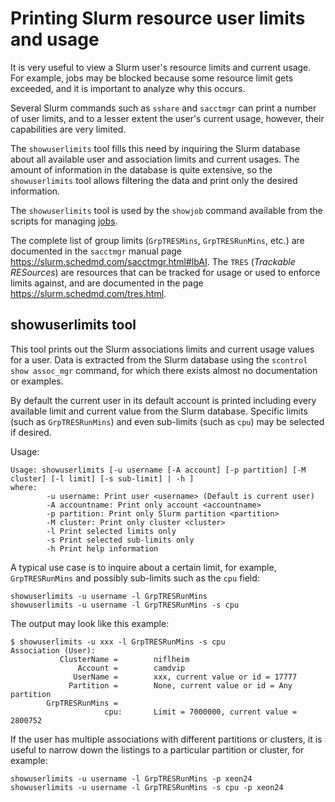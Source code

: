 Printing Slurm resource user limits and usage
=============================================

It is very useful to view a Slurm user's resource limits and current usage.
For example, jobs may be blocked because some resource limit gets exceeded,
and it is important to analyze why this occurs.

Several Slurm commands such as ```sshare``` and ```sacctmgr``` can print a number of user limits,
and to a lesser extent the user's current usage, however, their capabilities are very limited.

The ```showuserlimits``` tool fills this need by inquiring the Slurm database 
about all available user and association limits and current usages.
The amount of information in the database is quite extensive,
so the ```showuserlimits``` tool allows filtering the data 
and print only the desired information.

The ```showuserlimits``` tool is used by the ```showjob``` command available
from the scripts for managing [jobs](../jobs/).

The complete list of group limits (```GrpTRESMins```, ```GrpTRESRunMins```, etc.)
are documented in the ```sacctmgr``` manual page https://slurm.schedmd.com/sacctmgr.html#lbAI.
The ```TRES``` (*Trackable RESources*) are resources that can be tracked for usage or used to enforce limits against,
and are documented in the page https://slurm.schedmd.com/tres.html.

showuserlimits tool
-------------------

This tool prints out the Slurm associations limits and current usage values for a user.
Data is extracted from the Slurm database using the ```scontrol show assoc_mgr``` command,
for which there exists almost no documentation or examples.

By default the current user in its default account is printed including
every available limit and current value from the Slurm database.
Specific limits (such as ```GrpTRESRunMins```) and even sub-limits (such as ```cpu```) may be selected if desired.

Usage:

```
Usage: showuserlimits [-u username [-A account] [-p partition] [-M cluster] [-l limit] [-s sub-limit] | -h ]
where:
        -u username: Print user <username> (Default is current user)
        -A accountname: Print only account <accountname>
        -p partition: Print only Slurm partition <partition>
        -M cluster: Print only cluster <cluster>
        -l Print selected limits only
        -s Print selected sub-limits only
        -h Print help information
```

A typical use case is to inquire about a certain limit, for example,
```GrpTRESRunMins``` and possibly sub-limits such as the ```cpu``` field:

```
showuserlimits -u username -l GrpTRESRunMins
showuserlimits -u username -l GrpTRESRunMins -s cpu
```

The output may look like this example:

```
$ showuserlimits -u xxx -l GrpTRESRunMins -s cpu
Association (User):
           ClusterName =        niflheim
               Account =        camdvip
              UserName =        xxx, current value or id = 17777
             Partition =        None, current value or id = Any partition
        GrpTRESRunMins = 
                     cpu:       Limit = 7000000, current value = 2800752
```

If the user has multiple associations with different partitions or clusters, 
it is useful to narrow down the listings to a particular partition or cluster,
for example:

```
showuserlimits -u username -l GrpTRESRunMins -p xeon24
showuserlimits -u username -l GrpTRESRunMins -s cpu -p xeon24
```

